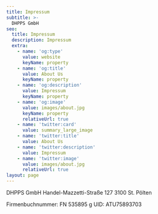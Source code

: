 ```yaml
---
title: Impressum
subtitle: >-
  DHPPS GmbH
seo:
  title: Impressum
  description: Impressum
  extra:
    - name: 'og:type'
      value: website
      keyName: property
    - name: 'og:title'
      value: About Us
      keyName: property
    - name: 'og:description'
      value: Impressum
      keyName: property
    - name: 'og:image'
      value: images/about.jpg
      keyName: property
      relativeUrl: true
    - name: 'twitter:card'
      value: summary_large_image
    - name: 'twitter:title'
      value: About Us
    - name: 'twitter:description'
      value: Impressum
    - name: 'twitter:image'
      value: images/about.jpg
      relativeUrl: true
layout: page
---
```


DHPPS GmbH
Handel-Mazzetti-Straße 127
3100 St. Pölten

Firmenbuchnummer: FN 535895 g
UID: ATU75893703
